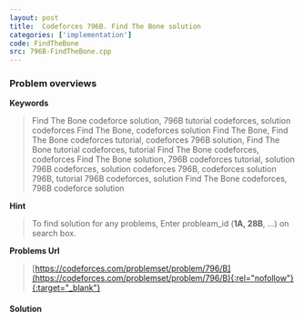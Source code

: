 ```yaml
---
layout: post
title:  Codeforces 796B. Find The Bone solution
categories: ['implementation']
code: FindTheBone
src: 796B-FindTheBone.cpp
---
```

### **Problem overviews**

**Keywords**
> Find The Bone codeforce solution, 796B tutorial codeforces, solution codeforces Find The Bone, codeforces solution Find The Bone, Find The Bone codeforces tutorial, codeforces 796B solution, Find The Bone tutorial codeforces, tutorial Find The Bone codeforces, codeforces Find The Bone solution, 796B codeforces tutorial, solution 796B codeforces, solution codeforces 796B, codeforces solution 796B, tutorial 796B codeforces, solution Find The Bone codeforces, 796B codeforce solution

**Hint**
> To find solution for any problems, Enter probleam_id (**1A, 28B**, ...) on search box. 

**Problems Url**
> [https://codeforces.com/problemset/problem/796/B](https://codeforces.com/problemset/problem/796/B){:rel="nofollow"}{:target="_blank"}

#### **Solution**



